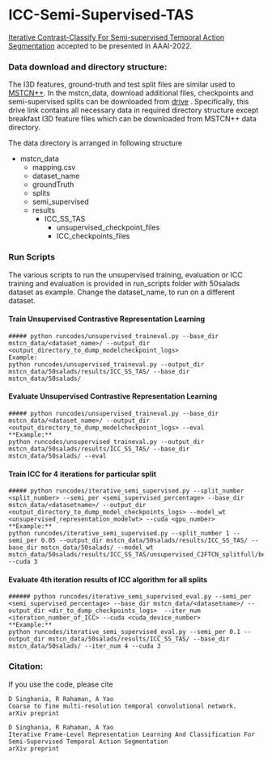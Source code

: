 # ICC-Semi-Supervised-TAS
[Iterative Contrast-Classify For Semi-supervised Temporal Action Segmentation](https://arxiv.org/abs/2112.01402) accepted to be presented in AAAI-2022.

### Data download and directory structure:

The I3D features, ground-truth and test split files are similar used to [MSTCN++](https://github.com/yabufarha/ms-tcn). 
In the mstcn_data, download additional files, checkpoints and semi-supervised splits can be downloaded from [drive](https://drive.google.com/drive/folders/1ArYPctLZZKfjicEf5nl4LJrY9xxFc6wU?usp=sharing) . 
Specifically, this drive link contains all necessary data in required directory structure except breakfast I3D feature files which can be downloaded from MSTCN++ data directory.

The data directory is arranged in following structure

- mstcn_data
   - mapping.csv
   - dataset_name
   - groundTruth
   - splits
   - semi_supervised
   - results
        - ICC_SS_TAS
            - unsupervised_checkpoint_files
            - ICC_checkpoints_files

### Run Scripts
The various scripts to run the unsupervised training, evaluation or ICC training and evaluation is provided in run_scripts folder with 50salads dataset as example.
Change the dataset_name,  to run on a different dataset.

#### Train Unsupervised Contrastive Representation Learning
    ##### python runcodes/unsupervised_traineval.py --base_dir mstcn_data/<dataset_name>/ --output_dir <output_directory_to_dump_modelcheckpoint_logs>
    Example:
    python runcodes/unsupervised_traineval.py --output_dir mstcn_data/50salads/results/ICC_SS_TAS/ --base_dir mstcn_data/50salads/


#### Evaluate Unsupervised Contrastive Representation Learning
    ##### python runcodes/unsupervised_traineval.py --base_dir mstcn_data/<dataset_name>/ --output_dir <output_directory_to_dump_modelcheckpoint_logs> --eval
    **Example:**
    python runcodes/unsupervised_traineval.py --output_dir mstcn_data/50salads/results/ICC_SS_TAS/ --base_dir mstcn_data/50salads/ --eval

#### Train ICC for 4 iterations for particular split
    ##### python runcodes/iterative_semi_supervised.py --split_number <split_number> --semi_per <semi_supervised_percentage> --base_dir mstcn_data/<datasetname>/ --output_dir <output_directory_to_dump_model_checkpoints_logs> --model_wt <unsupervised_representation_modelwt> --cuda <gpu_number>
    **Example:**
    python runcodes/iterative_semi_supervised.py --split_number 1 --semi_per 0.05 --output_dir mstcn_data/50salads/results/ICC_SS_TAS/ --base_dir mstcn_data/50salads/ --model_wt mstcn_data/50salads/results/ICC_SS_TAS/unsupervised_C2FTCN_splitfull/best_50salads_c2f_tcn.wt --cuda 3

#### Evaluate 4th iteration results of ICC algorithm for all splits
    ###### python runcodes/iterative_semi_supervised_eval.py --semi_per <semi_supervised_percentage> --base_dir mstcn_data/<datasetname>/ --output_dir <dir_to_dump_checkpoints_logs>  --iter_num <iteration_number_of_ICC> --cuda <cuda_device_number>
    **Example:**
    python runcodes/iterative_semi_supervised_eval.py --semi_per 0.1 --output_dir mstcn_data/50salads/results/ICC_SS_TAS/ --base_dir mstcn_data/50salads/ --iter_num 4 --cuda 3


### Citation:

If you use the code, please cite

    D Singhania, R Rahaman, A Yao
    Coarse to fine multi-resolution temporal convolutional network.
    arXiv preprint 

    D Singhania, R Rahaman, A Yao
    Iterative Frame-Level Representation Learning And Classification For Semi-Supervised Temporal Action Segmentation
    arXiv preprint 
